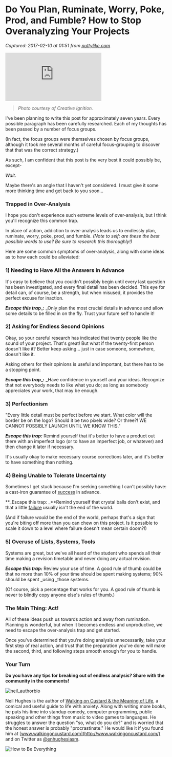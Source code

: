 # Do You Plan, Ruminate, Worry, Poke, Prod, and Fumble? How to Stop Overanalyzing Your Projects

_Captured: 2017-02-10 at 01:51 from [puttylike.com](http://puttylike.com/do-you-plan-ruminate-worry-poke-prod-and-fumble-how-to-stop-overanalyzing-your-projects/)_

![Do You Plan, Ruminate, Worry, Poke, Prod, and Fumble? How to Stop Overanalyzing Your Projects](http://puttylike.com/wp-content/themes/ThrillingTheme/thumb.php?src=http://puttylike.com/wp-content/uploads/2016/10/7104203537_6200b461d2_b.jpg&h=195&w=540&zc=1&q=95)

> _Photo courtesy of Creative Ignition._

I've been planning to write this post for approximately seven years. Every possible paragraph has been carefully researched. Each of my thoughts has been passed by a number of focus groups.

(In fact, the focus groups were themselves chosen by focus groups, although it took me several months of careful focus-grouping to discover that that was the correct strategy.)

As such, I am confident that this post is the very best it could possibly be, except-

_Wait._

Maybe there's an angle that I haven't yet considered. I must give it some more thinking time and get back to you soon…

### Trapped in Over-Analysis

I hope you don't experience such extreme levels of over-analysis, but I think you'll recognize this common trap.

In place of action, addiction to over-analysis leads us to endlessly plan, ruminate, worry, poke, prod, and fumble. _(Note to self: are these the best possible words to use? Be sure to research this thoroughly!)_

Here are some common symptoms of over-analysis, along with some ideas as to how each could be alleviated:

### 1) Needing to Have All the Answers in Advance

It's easy to believe that you couldn't possibly begin until every last question has been investigated, and every final detail has been decided. This eye for detail can, of course, be a strength, but when misused, it provides the perfect excuse for inaction.

**_Escape this trap_**_**:** _Only plan the most crucial details in advance and allow some details to be filled in on the fly. Trust your future self to handle it!

### 2) Asking for Endless Second Opinions

Okay, so your careful research has indicated that twenty people like the sound of your project. That's great! But what if the twenty-first person doesn't like it? Better keep asking… just in case someone, somewhere, doesn't like it.

Asking others for their opinions is useful and important, but there has to be a stopping point.

**_Escape this trap_**_**:** _Have confidence in yourself and your ideas. Recognize that not everybody needs to like what you do; as long as somebody appreciates your work, that may be enough.

### 3) Perfectionism

"Every little detail must be perfect before we start. What color will the border be on the logo? Should it be two pixels wide? Or three?! WE CANNOT POSSIBLY LAUNCH UNTIL WE KNOW THIS."

**_Escape this trap:_** Remind yourself that it's better to have a product out there with an imperfect logo (or to have an imperfect job, or whatever) and then change it later if necessary.

It's usually okay to make necessary course corrections later, and it's better to have something than nothing.

### 4) Being Unable to Tolerate Uncertainty

Sometimes I get stuck because I'm seeking something I can't possibly have: a cast-iron guarantee of [success](http://puttylike.com/success-creativity-and-the-fear-of-being-pigeonholed/) in advance.

**_Escape this trap: _**Remind yourself that crystal balls don't exist, and that a little [failure](http://puttylike.com/am-i-a-failure/) usually isn't the end of the world.

(And if failure _would_ be the end of the world, perhaps that's a sign that you're biting off more than you can chew on this project. Is it possible to scale it down to a level where failure doesn't mean certain doom?!)

### 5) Overuse of Lists, Systems, Tools

Systems are great, but we've all heard of the student who spends all their time making a revision timetable and never doing any actual revision.

**_Escape this trap:_** Review your use of time. A good rule of thumb could be that no more than 10% of your time should be spent making systems; 90% should be spent _using _those systems.

(Of course, pick a percentage that works for you. A good rule of thumb is never to blindly copy anyone else's rules of thumb.)

### The Main Thing: Act!

All of these ideas push us towards action and away from rumination. Planning is wonderful, but when it becomes endless and unproductive, we need to escape the over-analysis trap and get started.

Once you've determined that you're doing analysis unnecessarily, take your first step of real action, and trust that the preparation you've done will make the second, third, and following steps smooth enough for you to handle.

### Your Turn

**Do you have any tips for breaking out of endless analysis? Share with the community in the comments!**

![neil_authorbio](http://puttylike.com/wp-content/uploads/2015/08/Neil-Hughes.png)

Neil Hughes is the author of [Walking on Custard & the Meaning of Life](http://whats.walkingoncustard.com/), a comical and useful guide to life with anxiety. Along with writing more books, he puts his time into standup comedy, computer programming, public speaking and other things from music to video games to languages. He struggles to answer the question "so, what do you do?" and is worried that the honest answer is probably "procrastinate." He would like it if you found him at [www.walkingoncustard.com](http://www.walkingoncustard.com/) and on Twitter as [@enhughesiasm](http://www.twitter.com/enhughesiasm).

![How to Be Everything](http://puttylike.com/wp-content/uploads/2016/10/WAPNICK_HowToBeEverything_3D-1.png)
